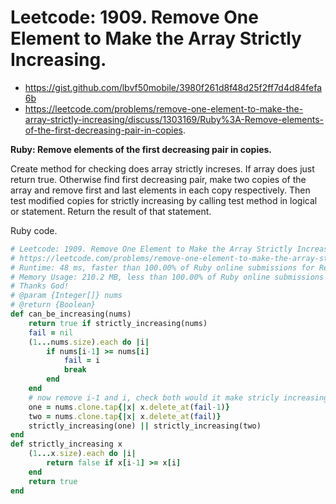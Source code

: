# Leetcode: 1909. Remove One Element to Make the Array Strictly Increasing.

- https://gist.github.com/lbvf50mobile/3980f261d8f48d25f2ff7d4d84fefa6b
- https://leetcode.com/problems/remove-one-element-to-make-the-array-strictly-increasing/discuss/1303169/Ruby%3A-Remove-elements-of-the-first-decreasing-pair-in-copies.

**Ruby: Remove elements of the first decreasing pair in copies.**

Create method for checking does array strictly increses. If array does just return true. Otherwise find first decreasing pair, make two copies of the array and remove first and last elements in each copy respectively. Then test modified copies for strictly increasing by calling test method in logical or statement. Return the result of that statement.


Ruby code.
```Ruby
# Leetcode: 1909. Remove One Element to Make the Array Strictly Increasing.
# https://leetcode.com/problems/remove-one-element-to-make-the-array-strictly-increasing/
# Runtime: 48 ms, faster than 100.00% of Ruby online submissions for Remove One Element to Make the Array Strictly Increasing.
# Memory Usage: 210.2 MB, less than 100.00% of Ruby online submissions for Remove One Element to Make the Array Strictly Increasing.
# Thanks God!
# @param {Integer[]} nums
# @return {Boolean}
def can_be_increasing(nums)
    return true if strictly_increasing(nums)
    fail = nil
    (1...nums.size).each do |i|
        if nums[i-1] >= nums[i]
            fail = i
            break
        end
    end
    # now remove i-1 and i, check both would it make stricly increasing array.
    one = nums.clone.tap{|x| x.delete_at(fail-1)}
    two = nums.clone.tap{|x| x.delete_at(fail)}
    strictly_increasing(one) || strictly_increasing(two)
end
def strictly_increasing x
    (1...x.size).each do |i|
        return false if x[i-1] >= x[i]
    end
    return true
end
```

